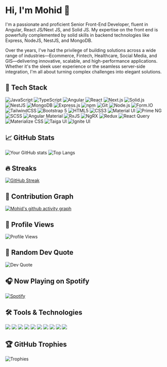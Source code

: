 # Hi, I'm Mohid 👋
 
I'm a passionate and proficient Senior Front-End Developer, fluent in Angular, React JS/Next JS, and Solid JS. My expertise on the front end is powerfully complemented by solid skills in backend technologies like Express, NodeJS, NestJS, and MongoDB. 

Over the years, I've had the privilege of building solutions across a wide range of industries—Ecommerce, Fintech, Healthcare, Social Media, and GIS—delivering innovative, scalable, and high-performance applications. Whether it's the sleek user experience or the seamless server-side integration, I'm all about turning complex challenges into elegant solutions.

## 🚀 Tech Stack
![JavaScript](https://img.shields.io/badge/-JavaScript-F7DF1E?logo=javascript&logoColor=black)
![TypeScript](https://img.shields.io/badge/-TypeScript-3178C6?logo=typescript&logoColor=white)
![Angular](https://img.shields.io/badge/-Angular-DD0031?logo=angular&logoColor=white)
![React](https://img.shields.io/badge/-React-61DAFB?logo=react&logoColor=black)
![Next.js](https://img.shields.io/badge/-Next.js-000000?logo=next.js&logoColor=white)
![Solid.js](https://img.shields.io/badge/-Solid.js-2D3C69?logo=solid&logoColor=white)
![NestJS](https://img.shields.io/badge/-NestJS-E0234E?logo=nestjs&logoColor=white)
![MongoDB](https://img.shields.io/badge/-MongoDB-47A248?logo=mongodb&logoColor=white)
![Express.js](https://img.shields.io/badge/-Express.js-000000?logo=express&logoColor=white)
![npm](https://img.shields.io/badge/-npm-CB3837?logo=npm&logoColor=white)
![Git](https://img.shields.io/badge/-Git-F05032?logo=git&logoColor=white)
![Node.js](https://img.shields.io/badge/-Node.js-339933?logo=node.js&logoColor=white)
![Form.IO](https://img.shields.io/badge/-Form.IO-00C853?logo=formstack&logoColor=white)
![TailwindCSS](https://img.shields.io/badge/-TailwindCSS-38B2AC?logo=tailwind-css&logoColor=white)
![Bootstrap 5](https://img.shields.io/badge/-Bootstrap-7952B3?logo=bootstrap&logoColor=white)
![HTML5](https://img.shields.io/badge/-HTML5-E34F26?logo=html5&logoColor=white)
![CSS3](https://img.shields.io/badge/-CSS3-1572B6?logo=css3&logoColor=white)
![Material UI](https://img.shields.io/badge/-Material--UI-007FFF?logo=mui&logoColor=white)
![Prime NG](https://img.shields.io/badge/-PrimeNG-00C853?logo=prime&logoColor=white)
![SCSS](https://img.shields.io/badge/-SCSS-CC6699?logo=sass&logoColor=white)
![Angular Material](https://img.shields.io/badge/-Angular--Material-757575?logo=angular&logoColor=white)
![RxJS](https://img.shields.io/badge/-RxJS-B7178C?logo=reactivex&logoColor=white)
![NgRX](https://img.shields.io/badge/-NgRX-B7282D?logo=redux&logoColor=white)
![Redux](https://img.shields.io/badge/-Redux-764ABC?logo=redux&logoColor=white)
![React Query](https://img.shields.io/badge/-React--Query-FF4154?logo=react-query&logoColor=white)
![Materialize CSS](https://img.shields.io/badge/-Materialize--CSS-EB706F?logo=material-design&logoColor=white)
![Taiga UI](https://img.shields.io/badge/Taiga--UI-1793D1?logoColor=white)
![Ignite UI](https://img.shields.io/badge/Ignite--UI-DD1100?logoColor=white)

## 📈 GitHub Stats
![Your GitHub stats](https://github-readme-stats.vercel.app/api?username=Mohid123&show_icons=true&theme=radical&include_all_commits=true&count_private=true)
![Top Langs](https://github-readme-stats.vercel.app/api/top-langs/?username=Mohid123&layout=compact&theme=radical&include_all_commits=true&count_private=true)

## 🔥 Streaks
[![GitHub Streak](https://streak-stats.demolab.com/?user=Mohid123&theme=radical)](https://git.io/streak-stats)

## 🌱 Contribution Graph
[![Mohid's github activity graph](https://github-readme-activity-graph.vercel.app//graph?username=Mohid123&theme=react-dark)](https://github.com/ashutosh00710/github-readme-activity-graph)

## 👀 Profile Views
![Profile Views](https://komarev.com/ghpvc/?username=Mohid123&color=brightgreen)

## 💬 Random Dev Quote
![Dev Quote](https://quotes-github-readme.vercel.app/api?type=horizontal&theme=radical)

## 🎧 Now Playing on Spotify
[![Spotify](https://novatorem.vercel.app/api/spotify)](https://open.spotify.com/user/YourSpotifyUsername)

## 🛠 Tools & Technologies
<p align="left">
  <img src="https://img.shields.io/badge/VS%20Code-007ACC?style=for-the-badge&logo=visual-studio-code&logoColor=white" />
  <img src="https://img.shields.io/badge/Postman-FF6C37?style=for-the-badge&logo=postman&logoColor=white" />
  <img src="https://img.shields.io/badge/Ubuntu-E95420?style=for-the-badge&logo=ubuntu&logoColor=white" />
  <img src="https://img.shields.io/badge/Docker-2496ED?style=for-the-badge&logo=docker&logoColor=white" />
  <img src="https://img.shields.io/badge/GitHub-181717?style=for-the-badge&logo=github&logoColor=white" />
  <img src="https://img.shields.io/badge/Bitbucket-0052CC?style=for-the-badge&logo=bitbucket&logoColor=white" />
  <img src="https://img.shields.io/badge/Swagger-85EA2D?style=for-the-badge&logo=swagger&logoColor=black" />
  <img src="https://img.shields.io/badge/Twilio-F22F46?style=for-the-badge&logo=twilio&logoColor=white" />
  <img src="https://img.shields.io/badge/Figma-F24E1E?style=for-the-badge&logo=figma&logoColor=white" />
  <img src="https://img.shields.io/badge/Slack-4A154B?style=for-the-badge&logo=slack&logoColor=white" />
</p>

## 🏆 GitHub Trophies
![Trophies](https://github-profile-trophy.vercel.app/?username=Mohid123&theme=radical&column=7)
